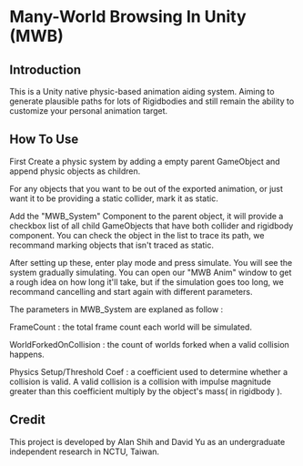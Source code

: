 # Many-World Browsing In Unity (MWB)

## Introduction
This is a Unity native physic-based animation aiding system. Aiming to generate plausible paths for lots of Rigidbodies and still remain the ability to customize your personal animation target.

## How To Use
First Create a physic system by adding a empty parent GameObject and append physic objects as children. 

For any objects that you want to be out of the exported animation, or just want it to be providing a static collider, mark it as static.

Add the "MWB_System" Component to the parent object, it will provide a checkbox list of all child GameObjects that have both collider and rigidbody component. You can check the object in the list to trace its path, we recommand marking objects that isn't traced as static.

After setting up these, enter play mode and press simulate. You will see the system gradually simulating. You can open our "MWB Anim" window to get a rough idea on how long it'll take, but if the simulation goes too long, we recommand cancelling and start again with different parameters.

The parameters in MWB_System are explaned as follow :

FrameCount : the total frame count each world will be simulated.

WorldForkedOnCollision : the count of worlds forked when a valid collision happens.

Physics Setup/Threshold Coef : a coefficient used to determine whether a collision is valid. A valid collision is a collision with impulse magnitude greater than this coefficient multiply by the object's mass( in rigidbody ).

## Credit

This project is developed by Alan Shih and David Yu as an undergraduate independent research in NCTU, Taiwan.